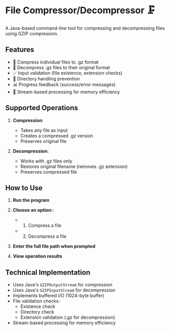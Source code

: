 # File Compressor/Decompressor 🗜️

A Java-based command-line tool for compressing and decompressing files using GZIP compression.

## Features

- 📁 Compress individual files to .gz format
- 📂 Decompress .gz files to their original format
- ✅ Input validation (file existence, extension checks)
- 🚫 Directory handling prevention
- 📊 Progress feedback (success/error messages)
- 🔄 Stream-based processing for memory efficiency

## Supported Operations

1. **Compression**:

   - Takes any file as input
   - Creates a compressed .gz version
   - Preserves original file

2. **Decompression**:
   - Works with .gz files only
   - Restores original filename (removes .gz extension)
   - Preserves compressed file

## How to Use

1. **Run the program**

2. **Choose an option:**:

   - 1. Compress a file
   - 2. Decompress a file

3. **Enter the full file path when prompted**

4. **View operation results**

## Technical Implementation

- Uses Java's `GZIPOutputStream` for compression
- Uses Java's `GZIPInputStream` for decompression
- Implements buffered I/O (1024-byte buffer)
- File validation checks:
  - Existence check
  - Directory check
  - Extension validation (.gz for decompression)
- Stream-based processing for memory efficiency
